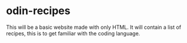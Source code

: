 # odin-recipes

This will be a basic website made with only HTML.
It will contain a list of recipes, this is to get familiar with the coding language.
